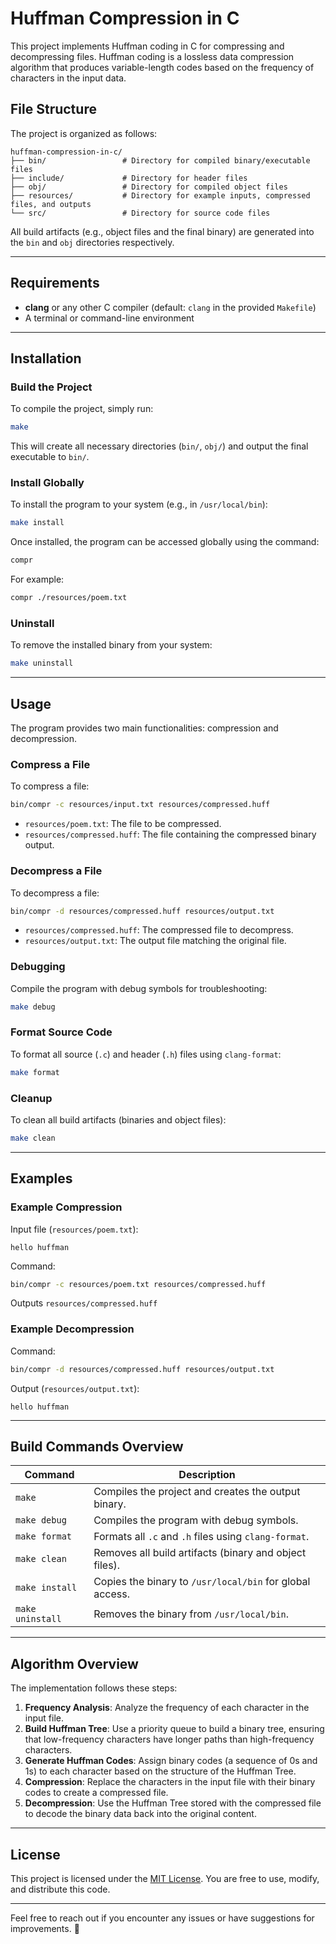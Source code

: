 # Huffman Compression in C

This project implements Huffman coding in C for compressing and decompressing files. Huffman coding is a lossless data compression algorithm that produces variable-length codes based on the frequency of characters in the input data.

## File Structure

The project is organized as follows:

```plaintext
huffman-compression-in-c/
├── bin/                 # Directory for compiled binary/executable files
├── include/             # Directory for header files
├── obj/                 # Directory for compiled object files
├── resources/           # Directory for example inputs, compressed files, and outputs
└── src/                 # Directory for source code files
```

All build artifacts (e.g., object files and the final binary) are generated into the `bin` and `obj` directories respectively.

---

## Requirements
- **clang** or any other C compiler (default: `clang` in the provided `Makefile`)
- A terminal or command-line environment

---

## Installation
### Build the Project
To compile the project, simply run:
```bash
make
```
This will create all necessary directories (`bin/`, `obj/`) and output the final executable to `bin/`.

### Install Globally
To install the program to your system (e.g., in `/usr/local/bin`):
```bash
make install
```
Once installed, the program can be accessed globally using the command:
```bash
compr
```
For example:
```bash
compr ./resources/poem.txt
```

### Uninstall
To remove the installed binary from your system:
```bash
make uninstall
```

---

## Usage
The program provides two main functionalities: compression and decompression.

### Compress a File
To compress a file:
```bash
bin/compr -c resources/input.txt resources/compressed.huff
```
- `resources/poem.txt`: The file to be compressed.
- `resources/compressed.huff`: The file containing the compressed binary output.

### Decompress a File
To decompress a file:
```bash
bin/compr -d resources/compressed.huff resources/output.txt
```
- `resources/compressed.huff`: The compressed file to decompress.
- `resources/output.txt`: The output file matching the original file.

### Debugging
Compile the program with debug symbols for troubleshooting:
```bash
make debug
```

### Format Source Code
To format all source (`.c`) and header (`.h`) files using `clang-format`:
```bash
make format
```

### Cleanup
To clean all build artifacts (binaries and object files):
```bash
make clean
```

---

## Examples
### Example Compression
Input file (`resources/poem.txt`):
```
hello huffman
```

Command:
```bash
bin/compr -c resources/poem.txt resources/compressed.huff
```

Outputs `resources/compressed.huff`

### Example Decompression
Command:
```bash
bin/compr -d resources/compressed.huff resources/output.txt
```

Output (`resources/output.txt`):
```
hello huffman
```

---

## Build Commands Overview

| Command            | Description                                                  |
|--------------------|--------------------------------------------------------------|
| `make`             | Compiles the project and creates the output binary.          |
| `make debug`       | Compiles the program with debug symbols.                     |
| `make format`      | Formats all `.c` and `.h` files using `clang-format`.         |
| `make clean`       | Removes all build artifacts (binary and object files).       |
| `make install`     | Copies the binary to `/usr/local/bin` for global access.     |
| `make uninstall`   | Removes the binary from `/usr/local/bin`.                    |

---

## Algorithm Overview

The implementation follows these steps:
1. **Frequency Analysis**: Analyze the frequency of each character in the input file.
2. **Build Huffman Tree**: Use a priority queue to build a binary tree, ensuring that low-frequency characters have longer paths than high-frequency characters.
3. **Generate Huffman Codes**: Assign binary codes (a sequence of 0s and 1s) to each character based on the structure of the Huffman Tree.
4. **Compression**: Replace the characters in the input file with their binary codes to create a compressed file.
5. **Decompression**: Use the Huffman Tree stored with the compressed file to decode the binary data back into the original content.

---

## License
This project is licensed under the [MIT License](LICENSE). You are free to use, modify, and distribute this code.

---

Feel free to reach out if you encounter any issues or have suggestions for improvements. 🚀